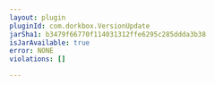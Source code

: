 ```yaml
---
layout: plugin
pluginId: com.dorkbox.VersionUpdate
jarSha1: b3479f66770f114031312ffe6295c285ddda3b38
isJarAvailable: true
error: NONE
violations: []

---
```

